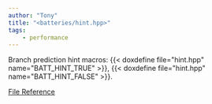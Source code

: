 ```yaml
---
author: "Tony"
title: "<batteries/hint.hpp>"
tags:
    - performance
---
```

Branch prediction hint macros: {{< doxdefine file="hint.hpp" name="BATT_HINT_TRUE" >}}, {{< doxdefine file="hint.hpp" name="BATT_HINT_FALSE" >}}.

[File Reference](/reference/files/hint_8hpp)
<!--more-->
